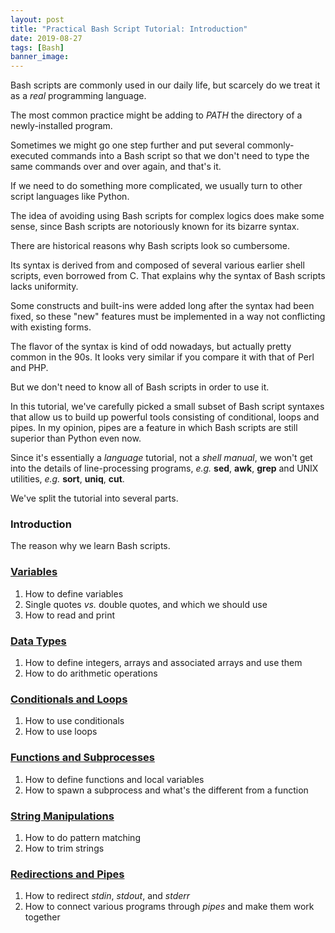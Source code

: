 ```yaml
---
layout: post
title: "Practical Bash Script Tutorial: Introduction"
date: 2019-08-27
tags: [Bash]
banner_image:
---
```

Bash scripts are commonly used in our daily life, but scarcely do we treat it as
a *real* programming language.

The most common practice might be adding to *PATH* the directory of a
newly-installed program.

Sometimes we might go one step further and put several commonly-executed
commands into a Bash script so that we don't need to type the same commands over
and over again, and that's it.

If we need to do something more complicated, we usually turn to other script
languages like Python.

The idea of avoiding using Bash scripts for complex logics does make some sense,
since Bash scripts are notoriously known for its bizarre syntax.

There are historical reasons why Bash scripts look so cumbersome.

Its syntax is derived from and composed of several various earlier shell
scripts, even borrowed from C. That explains why the syntax of Bash scripts
lacks uniformity.

Some constructs and built-ins were added long after the syntax had been fixed,
so these "new" features must be implemented in a way not conflicting with
existing forms.

The flavor of the syntax is kind of odd nowadays, but actually pretty common in
the 90s. It looks very similar if you compare it with that of Perl and PHP.

But we don't need to know all of Bash scripts in order to use it.

In this tutorial, we've carefully picked a small subset of Bash script
syntaxes that allow us to build up powerful tools consisting of conditional,
loops and pipes. In my opinion, pipes are a feature in which Bash scripts are
still superior than Python even now.

Since it's essentially a *language* tutorial, not a *shell manual*, we
won't get into the details of line-processing programs, *e.g.* **sed**, **awk**,
**grep** and UNIX utilities, *e.g.* **sort**, **uniq**, **cut**.

We've split the tutorial into several parts.

### Introduction

The reason why we learn Bash scripts.

### [Variables][chap1]

1. How to define variables
2. Single quotes *vs.* double quotes, and which we should
   use
3. How to read and print

### [Data Types][chap2]

1. How to define integers, arrays and associated arrays and use them
2. How to do arithmetic operations

### [Conditionals and Loops][chap2]

1. How to use conditionals
2. How to use loops

### [Functions and Subprocesses][chap3]

1. How to define functions and local variables
2. How to spawn a subprocess and what's the different from a function

### [String Manipulations][chap4]

1. How to do pattern matching
2. How to trim strings

### [Redirections and Pipes][chap5]

1. How to redirect *stdin*, *stdout*, and *stderr*
2. How to connect various programs through *pipes* and make them work together

[chap1]: #
[chap2]: #
[chap3]: #
[chap4]: #
[chap5]: $
